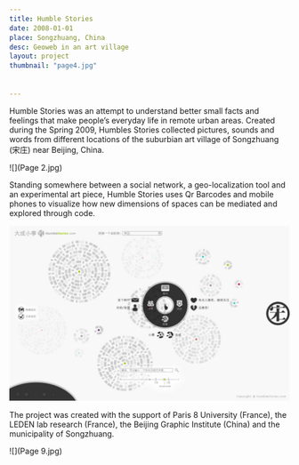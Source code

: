 ```yaml
---
title: Humble Stories
date: 2008-01-01
place: Songzhuang, China
desc: Geoweb in an art village
layout: project
thumbnail: "page4.jpg"


---
```

Humble Stories was an attempt to understand better small facts and feelings that make people’s everyday life in remote urban areas. Created during the Spring 2009, Humbles Stories collected pictures, sounds and words from different locations of the suburbian art village of Songzhuang (宋庄) near Beijing, China.


![](Page 2.jpg)

Standing somewhere between a social network, a geo-localization tool and an experimental art piece, Humble Stories uses Qr Barcodes and mobile phones to visualize how new dimensions of spaces can be mediated and explored through code.

![](choosea.jpg)

The project was created with the support of Paris 8 University (France), the LEDEN lab research (France), the Beijing Graphic Institute (China) and the municipality of Songzhuang.

![](Page 9.jpg)

